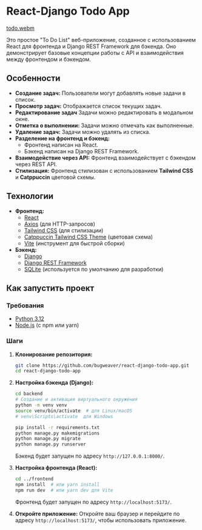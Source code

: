 # React-Django Todo App

[todo.webm](https://github.com/user-attachments/assets/96e24a91-178f-43b6-8e84-fda938f5f57b)

Это простое "To Do List" веб-приложение, созданное с использованием React для фронтенда и Django REST Framework для бэкенда. Оно демонстрирует базовые концепции работы с API и взаимодействия между фронтендом и бэкендом.

## Особенности

-   **Создание задач:** Пользователи могут добавлять новые задачи в список.
-   **Просмотр задач:** Отображается список текущих задач.
-   **Редактирование задач** Задачи можно редактировать в модальном окне.
-   **Отметка о выполнении:** Задачи можно отмечать как выполненные.
-   **Удаление задач:** Задачи можно удалять из списка.
-   **Разделение на фронтенд и бэкенд:**
    -   Фронтенд написан на React.
    -   Бэкенд написан на Django REST Framework.
-   **Взаимодействие через API:** Фронтенд взаимодействует с бэкендом через REST API.
-   **Стилизация:** Фронтенд стилизован с использованием **Tailwind CSS** и **Catppuccin** цветовой схемы.

## Технологии

-   **Фронтенд:**
    -   [React](https://reactjs.org/)
    -   [Axios](https://axios-http.com/) (для HTTP-запросов)
    -   [Tailwind CSS](https://tailwindcss.com/) (для стилизации)
    -   [Catppuccin Tailwind CSS Theme](https://github.com/catppuccin/tailwindcss) (цветовая схема)
     -  [Vite](https://vitejs.dev/) (инструмент для быстрой сборки)
-   **Бэкенд:**
    -   [Django](https://www.djangoproject.com/)
    -   [Django REST Framework](https://www.django-rest-framework.org/)
    -   [SQLite](https://www.sqlite.org/) (используется по умолчанию для разработки)

## Как запустить проект

### Требования

-   [Python 3.12](https://www.python.org/)
-   [Node.js](https://nodejs.org/) (с npm или yarn)

### Шаги

1.  **Клонирование репозитория:**
    ```bash
    git clone https://github.com/bugweaver/react-django-todo-app.git
    cd react-django-todo-app
    ```

2.  **Настройка бэкенда (Django):**
    ```bash
    cd backend
    # Создание и активация виртуального окружения
    python -m venv venv
    source venv/bin/activate  # для Linux/macOS
    # venv\Scripts\activate  для Windows

    pip install -r requirements.txt
    python manage.py makemigrations
    python manage.py migrate
    python manage.py runserver
    ```
    Бэкенд будет запущен по адресу `http://127.0.0.1:8000/`.

3.  **Настройка фронтенда (React):**
    ```bash
    cd ../frontend
    npm install  # или yarn install
    npm run dev  # или yarn dev для Vite
    ```
    Фронтенд будет запущен по адресу `http://localhost:5173/`.

4.  **Откройте приложение:**
    Откройте ваш браузер и перейдите по адресу `http://localhost:5173/`, чтобы использовать приложение.
